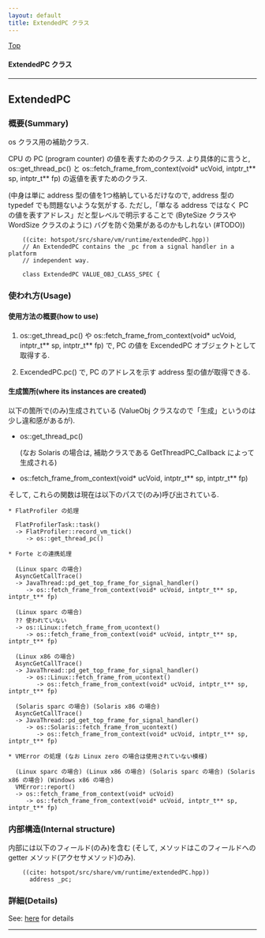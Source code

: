 ```yaml
---
layout: default
title: ExtendedPC クラス 
---
```

[Top](../index.html)

#### ExtendedPC クラス 



---
## <a name="no7o1K8pWv" id="no7o1K8pWv">ExtendedPC</a>

### 概要(Summary)
os クラス用の補助クラス.

CPU の PC (program counter) の値を表すためのクラス.
より具体的に言うと, 
os::get_thread_pc() と 
os::fetch_frame_from_context(void* ucVoid, intptr_t** sp, intptr_t** fp) の返値を表すためのクラス.


(中身は単に address 型の値を1つ格納しているだけなので,
 address 型の typedef でも問題ないような気がする.
 ただし,「単なる address ではなく PC の値を表すアドレス」だと型レベルで明示することで
 (ByteSize クラスや WordSize クラスのように) バグを防ぐ効果があるのかもしれない (#TODO))


```
    ((cite: hotspot/src/share/vm/runtime/extendedPC.hpp))
    // An ExtendedPC contains the _pc from a signal handler in a platform
    // independent way.
    
    class ExtendedPC VALUE_OBJ_CLASS_SPEC {
```

### 使われ方(Usage)
#### 使用方法の概要(how to use)
1. os::get_thread_pc() や os::fetch_frame_from_context(void* ucVoid, intptr_t** sp, intptr_t** fp) で, 
   PC の値を ExcendedPC オブジェクトとして取得する.

2. ExcendedPC.pc() で, PC のアドレスを示す address 型の値が取得できる.

#### 生成箇所(where its instances are created)
以下の箇所で(のみ)生成されている
(ValueObj クラスなので「生成」というのは少し違和感があるが).

* os::get_thread_pc()
  
  (なお Solaris の場合は, 補助クラスである GetThreadPC_Callback によって生成される)

* os::fetch_frame_from_context(void* ucVoid, intptr_t** sp, intptr_t** fp)

そして, これらの関数は現在は以下のパスで(のみ)呼び出されている.

```
* FlatProfiler の処理

  FlatProfilerTask::task()
  -> FlatProfiler::record_vm_tick()
     -> os::get_thread_pc()

* Forte との連携処理
  
  (Linux sparc の場合)
  AsyncGetCallTrace()
  -> JavaThread::pd_get_top_frame_for_signal_handler()
     -> os::fetch_frame_from_context(void* ucVoid, intptr_t** sp, intptr_t** fp)

  (Linux sparc の場合)
  ?? 使われていない
  -> os::Linux::fetch_frame_from_ucontext()
     -> os::fetch_frame_from_context(void* ucVoid, intptr_t** sp, intptr_t** fp)

  (Linux x86 の場合)
  AsyncGetCallTrace()
  -> JavaThread::pd_get_top_frame_for_signal_handler()
     -> os::Linux::fetch_frame_from_ucontext()
        -> os::fetch_frame_from_context(void* ucVoid, intptr_t** sp, intptr_t** fp)

  (Solaris sparc の場合) (Solaris x86 の場合)
  AsyncGetCallTrace()
  -> JavaThread::pd_get_top_frame_for_signal_handler()
     -> os::Solaris::fetch_frame_from_ucontext()
        -> os::fetch_frame_from_context(void* ucVoid, intptr_t** sp, intptr_t** fp)

* VMError の処理 (なお Linux zero の場合は使用されていない模様)

  (Linux sparc の場合) (Linux x86 の場合) (Solaris sparc の場合) (Solaris x86 の場合) (Windows x86 の場合)
  VMError::report()
  -> os::fetch_frame_from_context(void* ucVoid)
     -> os::fetch_frame_from_context(void* ucVoid, intptr_t** sp, intptr_t** fp)
```
  
### 内部構造(Internal structure)
内部には以下のフィールド(のみ)を含む
(そして, メソッドはこのフィールドへの getter メソッド(アクセサメソッド)のみ).


```
    ((cite: hotspot/src/share/vm/runtime/extendedPC.hpp))
      address _pc;
```




### 詳細(Details)
See: [here](../doxygen/classExtendedPC.html) for details

---

